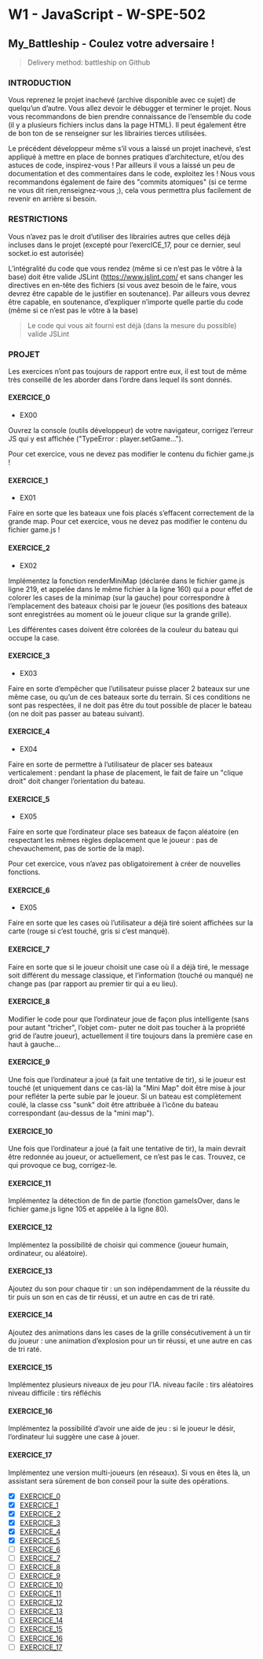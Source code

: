 # W1 - JavaScript - W-SPE-502

## My_Battleship - Coulez votre adversaire !

> Delivery method: battleship on Github

### INTRODUCTION

Vous reprenez le projet inachevé (archive disponible avec ce sujet) de quelqu’un d’autre. Vous allez devoir le débugger et terminer le projet.
Nous vous recommandons de bien prendre connaissance de l’ensemble du code (il y a plusieurs fichiers inclus dans la page HTML).
Il peut également être de bon ton de se renseigner sur les librairies tierces utilisées.

Le précédent développeur même s’il vous a laissé un projet inachevé, s’est appliqué à mettre en place de bonnes pratiques d’architecture, et/ou des astuces de code, inspirez-vous !
Par ailleurs il vous a laissé un peu de documentation et des commentaires dans le code, exploitez les !
Nous vous recommandons également de faire des "commits atomiques" (si ce terme ne vous dit rien,renseignez-vous ;), cela vous permettra plus facilement de revenir en arrière si besoin.

### RESTRICTIONS

Vous n’avez pas le droit d’utiliser des librairies autres que celles déjà incluses dans le projet (excepté pour l’exercICE_17, pour ce dernier, seul socket.io est autorisée)

L’intégralité du code que vous rendez (même si ce n’est pas le vôtre à la base) doit être valide JSLint (https://www.jslint.com/ et sans changer les directives en en-tête des fichiers (si vous avez besoin de le faire, vous devrez être capable de le justifier en soutenance).
Par ailleurs vous devrez être capable, en soutenance, d’expliquer n’importe quelle partie du code (même si ce n’est pas le vôtre à la base)

> Le code qui vous ait fourni est déjà (dans la mesure du possible) valide JSLint

### PROJET

Les exercices n’ont pas toujours de rapport entre eux, il est tout de même très conseillé de les aborder dans l’ordre dans lequel ils sont donnés.

#### EXERCICE_0<a id='0'></a>

- EX00

Ouvrez la console (outils développeur) de votre navigateur, corrigez l’erreur JS qui y est affichée ("TypeError : player.setGame...").

Pour cet exercice, vous ne devez pas modifier le contenu du fichier game.js !

#### EXERCICE_1<a id='1'></a>

- EX01

Faire en sorte que les bateaux une fois placés s’effacent correctement de la grande map.
Pour cet exercice, vous ne devez pas modifier le contenu du fichier game.js !

#### EXERCICE_2<a id='2'></a>

- EX02

Implémentez la fonction renderMiniMap (déclarée dans le fichier game.js ligne 219, et appelée dans le même fichier à la ligne 160) qui a pour effet de colorer les cases de la minimap (sur la gauche) pour correspondre à l’emplacement des bateaux choisi par le joueur (les positions des bateaux sont enregistrées au moment où le joueur clique sur la grande grille).

Les différentes cases doivent être colorées de la couleur du bateau qui occupe la case.

#### EXERCICE_3<a id='3'></a>

- EX03

Faire en sorte d’empêcher que l’utilisateur puisse placer 2 bateaux sur une même case, ou qu’un de ces bateaux sorte du terrain.
Si ces conditions ne sont pas respectées, il ne doit pas être du tout possible de placer le bateau (on ne doit pas passer au bateau suivant).

#### EXERCICE_4<a id='4'></a>

- EX04

Faire en sorte de permettre à l’utilisateur de placer ses bateaux verticalement : pendant la phase de placement, le fait de faire un "clique droit" doit changer l’orientation du bateau.

#### EXERCICE_5<a id='5'></a>

- EX05

Faire en sorte que l’ordinateur place ses bateaux de façon aléatoire (en respectant les mêmes règles deplacement que le joueur : pas de chevauchement, pas de sortie de la map).

Pour cet exercice, vous n’avez pas obligatoirement à créer de nouvelles fonctions.

#### EXERCICE_6<a id='6'></a>

- EX05

Faire en sorte que les cases où l’utilisateur a déjà tiré soient affichées sur la carte (rouge si c’est touché, gris
si c’est manqué).

#### EXERCICE_7<a id='7'></a>

Faire en sorte que si le joueur choisit une case où il a déjà tiré, le message soit différent du message classique,
et l’information (touché ou manqué) ne change pas (par rapport au premier tir qui a eu lieu).

#### EXERCICE_8<a id='8'></a>

Modifier le code pour que l’ordinateur joue de façon plus intelligente (sans pour autant "tricher", l’objet com-
puter ne doit pas toucher à la propriété grid de l’autre joueur), actuellement il tire toujours dans la première
case en haut à gauche...

#### EXERCICE_9<a id='9'></a>

Une fois que l’ordinateur a joué (a fait une tentative de tir), si le joueur est touché (et uniquement dans
ce cas-là) la "Mini Map" doit être mise à jour pour refléter la perte subie par le joueur. Si un bateau est
complètement coulé, la classe css "sunk" doit être attribuée à l’icône du bateau correspondant (au-dessus
de la "mini map").

#### EXERCICE_10<a id='10'></a>

Une fois que l’ordinateur a joué (a fait une tentative de tir), la main devrait être redonnée au joueur, or
actuellement, ce n’est pas le cas. Trouvez, ce qui provoque ce bug, corrigez-le.

#### EXERCICE_11<a id='11'></a>

Implémentez la détection de fin de partie (fonction gameIsOver, dans le fichier game.js ligne 105 et appelée
à la ligne 80).

#### EXERCICE_12<a id='12'></a>

Implémentez la possibilité de choisir qui commence (joueur humain, ordinateur, ou aléatoire).

#### EXERCICE_13<a id='13'></a>

Ajoutez du son pour chaque tir : un son indépendamment de la réussite du tir puis un son en cas de tir réussi,
et un autre en cas de tri raté.

#### EXERCICE_14<a id='14'></a>

Ajoutez des animations dans les cases de la grille consécutivement à un tir du joueur : une animation
d’explosion pour un tir réussi, et une autre en cas de tri raté.

#### EXERCICE_15<a id='15'></a>

Implémentez plusieurs niveaux de jeu pour l’IA.
niveau facile : tirs aléatoires
niveau difficile : tirs réfléchis

#### EXERCICE_16<a id='16'></a>

Implémentez la possibilité d’avoir une aide de jeu : si le joueur le désir, l’ordinateur lui suggère une case à
jouer.

#### EXERCICE_17<a id='17'></a>

Implémentez une version multi-joueurs (en réseaux).
Si vous en êtes là, un assistant sera sûrement de bon conseil pour la suite des opérations.

- [x]
  [EXERCICE_0](#0)
- [x]
  [EXERCICE_1](#1)
- [x]
  [EXERCICE_2](#2)
- [x]
  [EXERCICE_3](#3)
- [x]
  [EXERCICE_4](#4)
- [x]
  [EXERCICE_5](#5)
- [ ]
  [EXERCICE_6](#6)
- [ ]
  [EXERCICE_7](#7)
- [ ]
  [EXERCICE_8](#8)
- [ ]
  [EXERCICE_9](#9)
- [ ]
  [EXERCICE_10](#10)
- [ ]
  [EXERCICE_11](#11)
- [ ]
  [EXERCICE_12](#12)
- [ ]
  [EXERCICE_13](#13)
- [ ]
  [EXERCICE_14](#14)
- [ ]
  [EXERCICE_15](#15)
- [ ]
  [EXERCICE_16](#16)
- [ ]
  [EXERCICE_17](#17)
